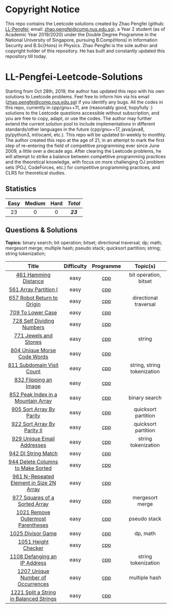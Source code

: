 # Copyright Notice 
This repo contains the Leetcode solutions created by Zhao Pengfei (github: [LL-Pengfei](https://github.com/LL-Pengfei); email: zhao.pengfei@comp.nus.edu.sg), a Year 2 student (as of Academic Year 2019/2020) under the Double Degree Programme in the National University of Singapore, pursuing B.Comp(Hons) in Information Security and B.Sc(Hons) in Physics. Zhao Pengfei is the sole author and copyright holder of this repository. He has built and constantly updated this repository till today.

# LL-Pengfei-Leetcode-Solutions
Starting from Oct 28th, 2019, the author has updated this repo with his own solutions to Leetcode problems. Feel free to inform him via his email (zhao.pengfei@comp.nus.edu.sg) if you identify any bugs. All the codes in this repo, currently in cpp/gnu++11, are (reasonably good, hopyfully :) solutions to the Leetcode questions accessible without subscription, and you are free to copy, adapt, or use the codes. The author may further extend the current solution pool to include implementations in different standards/other languages in the future (cpp/gnu++17, java/java8, py/python3, ml/ocaml, etc.). This repo will be updated bi-weekly to monthly.
The author created this repo at the age of 21, in an attempt to mark the first step of re-entering the field of competitive programming ever since June 2009, a little over a decade ago. After clearing the Leetcode problems, he will attempt to strike a balance between competitive programming practices and the theoretical knowledge, with focus on more challenging OJ problem sets (POJ, CodeForces, etc.) for competitive programming practices, and CLRS for theoretical studies.
## Statistics
| Easy | Medium | Hard | *Total* |
|:---:|:---:|:---:|:---:|
| 23 | 0 | 0 | ***23*** |
## Questions & Solutions
**Topics:**
binary search; bit operation; bitset;
directional traversal; dp;
math; mergesort merge; multiple hash;
pseudo stack;
quicksort partition;
string; string tokenization;

| Title | Difficulty | Programme | Topic(s) |
|:---:|:---:|:---:|:---:|
|[461 Hamming Distance](https://leetcode.com/problems/hamming-distance/) |easy|[cpp](https://github.com/LL-Pengfei/LL-Pengfei-Leetcode-solutions/blob/master/src/461%20Hamming%20Distance.cpp)|bit operation, bitset|
|[561 Array Partition I](https://leetcode.com/problems/array-partition-i/) |easy|[cpp](https://github.com/LL-Pengfei/LL-Pengfei-Leetcode-solutions/blob/master/src/561%20Array%20Partition%20I.cpp)||
|[657 Robot Return to Origin](https://leetcode.com/problems/robot-return-to-origin/) |easy|[cpp](https://github.com/LL-Pengfei/LL-Pengfei-Leetcode-solutions/blob/master/src/657%20Robot%20Return%20to%20Origin.cpp)|directional traversal|
|[709 To Lower Case](https://leetcode.com/problems/to-lower-case/) |easy|[cpp](https://github.com/LL-Pengfei/LL-Pengfei-Leetcode-Solutions/blob/master/src/709%20To%20Lower%20Case.cpp)||
|[728 Self Dividing Numbers](https://leetcode.com/problems/self-dividing-numbers/) |easy|[cpp](https://github.com/LL-Pengfei/LL-Pengfei-Leetcode-Solutions/blob/master/src/728%20Self%20Dividing%20Numbers.cpp)||
|[771 Jewels and Stones](https://leetcode.com/problems/jewels-and-stones/) |easy|[cpp](https://github.com/LL-Pengfei/LL-Pengfei-Leetcode-Solutions/blob/master/src/771%20Jewels%20and%20Stones.cpp)|string|
|[804 Unique Morse Code Words](https://leetcode.com/problems/unique-morse-code-words/) |easy|[cpp](https://github.com/LL-Pengfei/LL-Pengfei-Leetcode-Solutions/blob/master/src/804%20Unique%20Morse%20Code%20Words.cpp)||
|[811 Subdomain Visit Count](https://leetcode.com/problems/subdomain-visit-count/) |easy|[cpp](https://github.com/LL-Pengfei/LL-Pengfei-Leetcode-Solutions/blob/master/src/811%20Subdomain%20Visit%20Count.cpp)|string, string tokenization|
|[832 Flipping an Image](https://leetcode.com/problems/flipping-an-image/) |easy|[cpp](https://github.com/LL-Pengfei/LL-Pengfei-Leetcode-Solutions/blob/master/src/832%20Flipping%20an%20Image.cpp)||
|[852 Peak Index in a Mountain Array](https://leetcode.com/problems/peak-index-in-a-mountain-array/) |easy|[cpp](https://github.com/LL-Pengfei/LL-Pengfei-Leetcode-Solutions/blob/master/src/852%20Peak%20Index%20in%20a%20Mountain%20Array.cpp)|binary search|
|[905 Sort Array By Parity](https://leetcode.com/problems/sort-array-by-parity/) |easy|[cpp](https://github.com/LL-Pengfei/LL-Pengfei-Leetcode-Solutions/blob/master/src/905%20Sort%20Array%20By%20Parity.cpp)|quicksort partition|
|[922 Sort Array By Parity II](https://leetcode.com/problems/sort-array-by-parity-ii/) |easy|[cpp](https://github.com/LL-Pengfei/LL-Pengfei-Leetcode-Solutions/blob/master/src/922%20Sort%20Array%20By%20Parity%20II.cpp)|quicksort partition|
|[929 Unique Email Addresses](https://leetcode.com/problems/unique-email-addresses/) |easy|[cpp](https://github.com/LL-Pengfei/LL-Pengfei-Leetcode-Solutions/blob/master/src/929%20Unique%20Email%20Addresses.cpp)|string tokenization|
|[942 DI String Match](https://leetcode.com/problems/di-string-match/) |easy|[cpp](https://github.com/LL-Pengfei/LL-Pengfei-Leetcode-Solutions/blob/master/src/942%20DI%20String%20Match.cpp)||
|[944 Delete Columns to Make Sorted](https://leetcode.com/problems/delete-columns-to-make-sorted/) |easy|[cpp](https://github.com/LL-Pengfei/LL-Pengfei-Leetcode-Solutions/blob/master/src/944%20Delete%20Columns%20to%20Make%20Sorted.cpp)||
|[961 N-Repeated Element in Size 2N Array](https://leetcode.com/problems/n-repeated-element-in-size-2n-array/) |easy|[cpp](https://github.com/LL-Pengfei/LL-Pengfei-Leetcode-Solutions/blob/master/src/961%20N-Repeated%20Element%20in%20Size%202N%20Array.cpp)||
|[977 Squares of a Sorted Array](https://leetcode.com/problems/squares-of-a-sorted-array/) |easy|[cpp](https://github.com/LL-Pengfei/LL-Pengfei-Leetcode-Solutions/blob/master/src/977%20Squares%20of%20a%20Sorted%20Array.cpp)|mergesort merge|
|[1021 Remove Outermost Parentheses](https://leetcode.com/problems/remove-outermost-parentheses/) |easy|[cpp](https://github.com/LL-Pengfei/LL-Pengfei-Leetcode-Solutions/blob/master/src/1021%20Remove%20Outermost%20Parentheses.cpp)|pseudo stack|
|[1025 Divisor Game](https://leetcode.com/problems/divisor-game/) |easy|[cpp](https://github.com/LL-Pengfei/LL-Pengfei-Leetcode-Solutions/blob/master/src/1025%20Divisor%20Game.cpp)|dp, math|
|[1051 Height Checker](https://leetcode.com/problems/height-checker/) |easy|[cpp](https://github.com/LL-Pengfei/LL-Pengfei-Leetcode-Solutions/blob/master/src/1051%20Height%20Checker.cpp)||
|[1108 Defanging an IP Address](https://leetcode.com/problems/defanging-an-ip-address/) |easy|[cpp](https://github.com/LL-Pengfei/LL-Pengfei-Leetcode-Solutions/blob/master/src/1108%20Defanging%20an%20IP%20Address.cpp)|string tokenization|
|[1207 Unique Number of Occurrences](https://leetcode.com/problems/unique-number-of-occurrences/) |easy|[cpp](https://github.com/LL-Pengfei/LL-Pengfei-Leetcode-Solutions/blob/master/src/1207%20Unique%20Number%20of%20Occurrences.cpp)|multiple hash|
|[1221 Split a String in Balanced Strings](https://leetcode.com/problems/split-a-string-in-balanced-strings/) |easy|[cpp](https://github.com/LL-Pengfei/LL-Pengfei-Leetcode-Solutions/blob/master/src/1221%20Split%20a%20String%20in%20Balanced%20Strings.cpp)||
